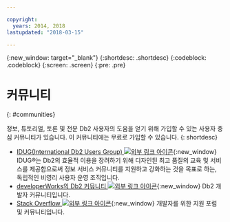 ```yaml
---

copyright:
  years: 2014, 2018
lastupdated: "2018-03-15"

---
```


<!-- Attribute definitions --> 
{:new_window: target="_blank"}
{:shortdesc: .shortdesc}
{:codeblock: .codeblock}
{:screen: .screen}
{:pre: .pre}

# 커뮤니티
{: #communities}

정보, 튜토리얼, 토론 및 전문 Db2 사용자의 도움을 얻기 위해 가입할 수 있는 사용자 중심 커뮤니티가 있습니다. 이 커뮤니티에는 무료로 가입할 수 있습니다.
{: shortdesc}

* [IDUG(International Db2 Users Group) ![외부 링크 아이콘](../../icons/launch-glyph.svg "외부 링크 아이콘")](https://www.idug.org/){:new_window} IDUG®는 Db2의 효율적 이용을 장려하기 위해 디자인된 최고 품질의 교육 및 서비스를 제공함으로써 정보 서비스 커뮤니티를 지원하고 강화하는 것을 목표로 하는, 독립적인 비영리 사용자 운영 조직입니다. 
* [developerWorks의 Db2 커뮤니티 ![외부 링크 아이콘](../../icons/launch-glyph.svg "외부 링크 아이콘")](https://developer.ibm.com/data/db2/){:new_window} Db2 개발자 커뮤니티입니다. 
* [Stack Overflow ![외부 링크 아이콘](../../icons/launch-glyph.svg "외부 링크 아이콘")](https://stackoverflow.com/users/login?ssrc=anon_ask&returnurl=https%3a%2f%2fstackoverflow.com%2fquestions%2fask%3ftags%3ddashdb){:new_window} 개발자를 위한 지원 포럼 및 커뮤니티입니다. 
